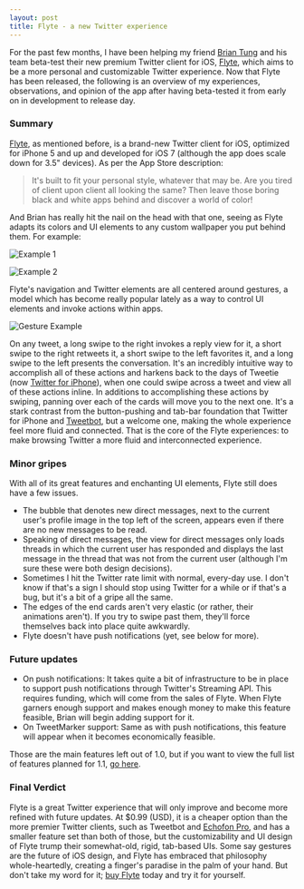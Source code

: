 ```yaml
---
layout: post
title: Flyte - a new Twitter experience
---
```


For the past few months, I have been helping my friend [Brian Tung](https://twitter.com/iPlop) and his team beta-test their new premium Twitter client for iOS, [Flyte](https://itunes.apple.com/us/app/flyte-for-twitter/id880520420?mt=8), which aims to be a more personal and customizable Twitter experience. Now that Flyte has been released, the following is an overview of my experiences, observations, and opinion of the app after having beta-tested it from early on in development to release day.

### Summary

[Flyte](https://twitter.com/getflyte), as mentioned before, is a brand-new Twitter client for iOS, optimized for iPhone 5 and up and developed for iOS 7 (although the app does scale down for 3.5" devices). As per the App Store description:

>It's built to fit your personal style, whatever that may be. Are you tired of client upon client all looking the same? Then leave those boring black and white apps behind and discover a world of color!

And Brian has really hit the nail on the head with that one, seeing as Flyte adapts its colors and UI elements to any custom wallpaper you put behind them. For example:

![Example 1](https://cloud.githubusercontent.com/assets/3195522/3098386/3c1e0ada-e5eb-11e3-9e34-724eef600086.png)

![Example 2](https://cloud.githubusercontent.com/assets/3195522/3098385/3c1b3ff8-e5eb-11e3-8331-1c63f1a0e407.png)

Flyte's navigation and Twitter elements are all centered around gestures, a model which has become really popular lately as a way to control UI elements and invoke actions within apps.

![Gesture Example](https://cloud.githubusercontent.com/assets/3195522/3098447/35d1c512-e5ec-11e3-954e-54e24316fed1.png)

On any tweet, a long swipe to the right invokes a reply view for it, a short swipe to the right retweets it, a short swipe to the left favorites it, and a long swipe to the left presents the conversation. It's an incredibly intuitive way to accomplish all of these actions and harkens back to the days of Tweetie (now [Twitter for iPhone](https://appstore.com/twitter)), when one could swipe across a tweet and view all of these actions inline. In additions to accomplishing these actions by swiping, panning over each of the cards will move you to the next one. It's a stark contrast from the button-pushing and tab-bar foundation that Twitter for iPhone and [Tweetbot](appstore.com/tweetbot), but a welcome one, making the whole experience feel more fluid and connected. That is the core of the Flyte experiences: to make browsing Twitter a more fluid and interconnected experience.

### Minor gripes

With all of its great features and enchanting UI elements, Flyte still does have a few issues.

* The bubble that denotes new direct messages, next to the current user's profile image in the top left of the screen, appears even if there are no new messages to be read.
* Speaking of direct messages, the view for direct messages only loads threads in which the current user has responded and displays the last message in the thread that was not from the current user (although I'm sure these were both design decisions).
* Sometimes I hit the Twitter rate limit with normal, every-day use. I don't know if that's a sign I should stop using Twitter for a while or if that's a bug, but it's a bit of a gripe all the same.
* The edges of the end cards aren't very elastic (or rather, their animations aren't). If you try to swipe past them, they'll force themselves back into place quite awkwardly.
* Flyte doesn't have push notifications (yet, see below for more).


### Future updates

* On push notifications: It takes quite a bit of infrastructure to be in place to support push notifications through Twitter's Streaming API. This requires funding, which will come from the sales of Flyte. When Flyte garners enough support and makes enough money to make this feature feasible, Brian will begin adding support for it.
* On TweetMarker support: Same as with push notifications, this feature will appear when it becomes economically feasible.

Those are the main features left out of 1.0, but if you want to view the full list of features planned for 1.1, [go here](https://itunes.apple.com/us/app/flyte-for-twitter/id880520420?mt=8).

### Final Verdict

Flyte is a great Twitter experience that will only improve and become more refined with future updates. At $0.99 (USD), it is a cheaper option than the more premier Twitter clients, such as Tweetbot and [Echofon Pro](http://itunes.apple.com/us/app/echofon-pro-for-twitter/id315577859?mt=8), and has a smaller feature set than both of those, but the customizability and UI design of Flyte trump their somewhat-old, rigid, tab-based UIs. Some say gestures are the future of iOS design, and Flyte has embraced that philosophy whole-heartedly, creating a finger's paradise in the palm of your hand.
But don't take my word for it; [buy Flyte](https://itunes.apple.com/us/app/flyte-for-twitter/id880520420?mt=8) today and try it for yourself.
